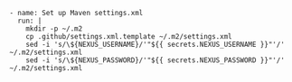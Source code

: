     - name: Set up Maven settings.xml
      run: |
        mkdir -p ~/.m2
        cp .github/settings.xml.template ~/.m2/settings.xml
        sed -i 's/\${NEXUS_USERNAME}/'"${{ secrets.NEXUS_USERNAME }}"'/' ~/.m2/settings.xml
        sed -i 's/\${NEXUS_PASSWORD}/'"${{ secrets.NEXUS_PASSWORD }}"'/' ~/.m2/settings.xml
